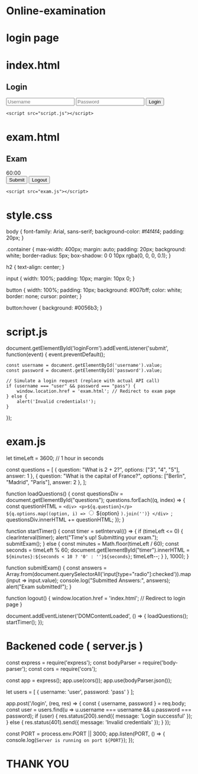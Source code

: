# Online-examination
# login page 
# index.html
<!DOCTYPE html>
<html lang="en">
<head>
    <meta charset="UTF-8">
    <meta name="viewport" content="width=device-width, initial-scale=1.0">
    <title>Online Examination - Login</title>
    <link rel="stylesheet" href="styles.css">
</head>
<body>
    <div class="container">
        <h2>Login</h2>
        <form id="loginForm">
            <input type="text" id="username" placeholder="Username" required>
            <input type="password" id="password" placeholder="Password" required>
            <button type="submit">Login</button>
        </form>
    </div>

    <script src="script.js"></script>
</body>
</html>

# exam.html
<!DOCTYPE html>
<html lang="en">
<head>
    <meta charset="UTF-8">
    <meta name="viewport" content="width=device-width, initial-scale=1.0">
    <title>Online Examination</title>
    <link rel="stylesheet" href="styles.css">
</head>
<body>
    <div class="container">
        <h2>Exam</h2>
        <div id="timer">60:00</div>
        <form id="examForm">
            <!-- Questions will be populated here -->
            <div id="questions"></div>
            <button type="submit">Submit</button>
            <button type="button" onclick="logout()">Logout</button>
        </form>
    </div>

    <script src="exam.js"></script>
</body>
</html>

# style.css
body {
    font-family: Arial, sans-serif;
    background-color: #f4f4f4;
    padding: 20px;
}

.container {
    max-width: 400px;
    margin: auto;
    padding: 20px;
    background: white;
    border-radius: 5px;
    box-shadow: 0 0 10px rgba(0, 0, 0, 0.1);
}

h2 {
    text-align: center;
}

input {
    width: 100%;
    padding: 10px;
    margin: 10px 0;
}

button {
    width: 100%;
    padding: 10px;
    background: #007bff;
    color: white;
    border: none;
    cursor: pointer;
}

button:hover {
    background: #0056b3;
}
# script.js
document.getElementById('loginForm').addEventListener('submit', function(event) {
    event.preventDefault();
    
    const username = document.getElementById('username').value;
    const password = document.getElementById('password').value;

    // Simulate a login request (replace with actual API call)
    if (username === "user" && password === "pass") {
        window.location.href = 'exam.html'; // Redirect to exam page
    } else {
        alert('Invalid credentials!');
    }
});
# exam.js
let timeLeft = 3600; // 1 hour in seconds

const questions = [
    { question: "What is 2 + 2?", options: ["3", "4", "5"], answer: 1 },
    { question: "What is the capital of France?", options: ["Berlin", "Madrid", "Paris"], answer: 2 },
];

function loadQuestions() {
    const questionsDiv = document.getElementById("questions");
    questions.forEach((q, index) => {
        const questionHTML = `
            <div>
                <p>${q.question}</p>
                ${q.options.map((option, i) => `
                    <label>
                        <input type="radio" name="question${index}" value="${i}"> ${option}
                    </label>
                `).join('')}
            </div>
        `;
        questionsDiv.innerHTML += questionHTML;
    });
}

function startTimer() {
    const timer = setInterval(() => {
        if (timeLeft <= 0) {
            clearInterval(timer);
            alert("Time's up! Submitting your exam.");
            submitExam();
        } else {
            const minutes = Math.floor(timeLeft / 60);
            const seconds = timeLeft % 60;
            document.getElementById("timer").innerHTML = `${minutes}:${seconds < 10 ? '0' : ''}${seconds}`;
            timeLeft--;
        }
    }, 1000);
}

function submitExam() {
    const answers = Array.from(document.querySelectorAll('input[type="radio"]:checked')).map(input => input.value);
    console.log("Submitted Answers:", answers);
    alert("Exam submitted!");
}

function logout() {
    window.location.href = 'index.html'; // Redirect to login page
}

document.addEventListener('DOMContentLoaded', () => {
    loadQuestions();
    startTimer();
});
# Backened code ( server.js )
const express = require('express');
const bodyParser = require('body-parser');
const cors = require('cors');

const app = express();
app.use(cors());
app.use(bodyParser.json());

let users = [
    { username: 'user', password: 'pass' }
];

app.post('/login', (req, res) => {
    const { username, password } = req.body;
    const user = users.find(u => u.username === username && u.password === password);
    if (user) {
        res.status(200).send({ message: 'Login successful' });
    } else {
        res.status(401).send({ message: 'Invalid credentials' });
    }
});

const PORT = process.env.PORT || 3000;
app.listen(PORT, () => {
    console.log(`Server is running on port ${PORT}`);
});
#  THANK YOU 

